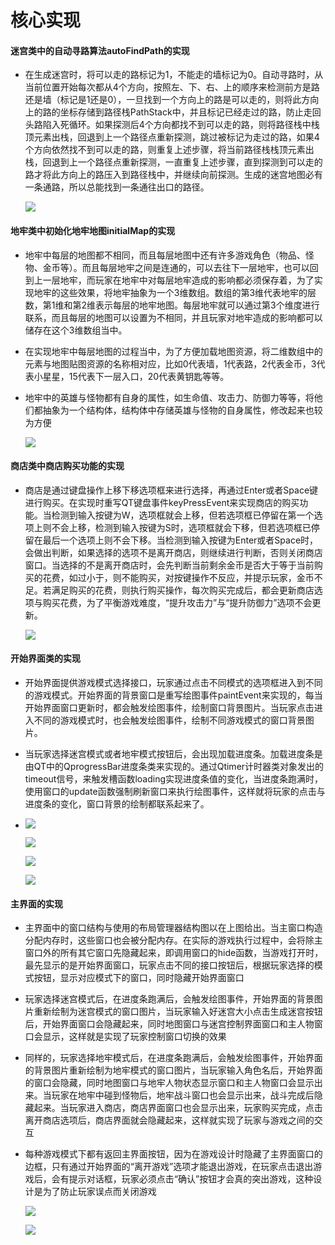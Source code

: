 # 核心实现

#### 迷宫类中的自动寻路算法autoFindPath的实现

- 在生成迷宫时，将可以走的路标记为1，不能走的墙标记为0。自动寻路时，从当前位置开始每次都从4个方向，按照左、下、右、上的顺序来检测前方是路还是墙（标记是1还是0），一旦找到一个方向上的路是可以走的，则将此方向上的路的坐标存储到路径栈PathStack中，并且标记已经走过的路，防止走回头路陷入死循环。如果探测后4个方向都找不到可以走的路，则将路径栈中栈顶元素出栈，回退到上一个路径点重新探测，跳过被标记为走过的路，如果4个方向依然找不到可以走的路，则重复上述步骤，将当前路径栈栈顶元素出栈，回退到上一个路径点重新探测，一直重复上述步骤，直到探测到可以走的路才将此方向上的路压入到路径栈中，并继续向前探测。生成的迷宫地图必有一条通路，所以总能找到一条通往出口的路径。

  ![](./datum/2.jpg)

#### 地牢类中初始化地牢地图initialMap的实现

- 地牢中每层的地图都不相同，而且每层地图中还有许多游戏角色（物品、怪物、金币等）。而且每层地牢之间是连通的，可以去往下一层地牢，也可以回到上一层地牢，而玩家在地牢中对每层地牢造成的影响都必须保存着，为了实现地牢的这些效果，将地牢抽象为一个3维数组。数组的第3维代表地牢的层数，第1维和第2维表示每层的地牢地图。每层地牢就可以通过第3个维度进行联系，而且每层的地图可以设置为不相同，并且玩家对地牢造成的影响都可以储存在这个3维数组当中。

- 在实现地牢中每层地图的过程当中，为了方便加载地图资源，将二维数组中的元素与地图贴图资源的名称相对应，比如0代表墙，1代表路，2代表金币，3代表小星星，15代表下一层入口，20代表黄钥匙等等。

- 地牢中的英雄与怪物都有自身的属性，如生命值、攻击力、防御力等等，将他们都抽象为一个结构体，结构体中存储英雄与怪物的自身属性，修改起来也较为方便

  ![](./datum/3.jpg)

#### 商店类中商店购买功能的实现

- 商店是通过键盘操作上移下移选项框来进行选择，再通过Enter或者Space键进行购买。在实现时重写QT键盘事件keyPressEvent来实现商店的购买功能。当检测到输入按键为W，选项框就会上移，但若选项框已停留在第一个选项上则不会上移，检测到输入按键为S时，选项框就会下移，但若选项框已停留在最后一个选项上则不会下移。当检测到输入按键为Enter或者Space时，会做出判断，如果选择的选项不是离开商店，则继续进行判断，否则关闭商店窗口。当选择的不是离开商店时，会先判断当前剩余金币是否大于等于当前购买的花费，如过小于，则不能购买，对按键操作不反应，并提示玩家，金币不足。若满足购买的花费，则执行购买操作，每次购买完成后，都会更新商店选项与购买花费，为了平衡游戏难度，“提升攻击力”与“提升防御力”选项不会更新。

  ![](./datum/4.jpg)

#### 开始界面类的实现

- 开始界面提供游戏模式选择接口，玩家通过点击不同模式的选项框进入到不同的游戏模式。开始界面的背景窗口是重写绘图事件paintEvent来实现的，每当开始界面窗口更新时，都会触发绘图事件，绘制窗口背景图片。当玩家点击进入不同的游戏模式时，也会触发绘图事件，绘制不同游戏模式的窗口背景图片。

- 当玩家选择迷宫模式或者地牢模式按钮后，会出现加载进度条。加载进度条是由QT中的QprogressBar进度条类来实现的。通过Qtimer计时器类对象发出的timeout信号，来触发槽函数loading实现进度条值的变化，当进度条跑满时，使用窗口的update函数强制刷新窗口来执行绘图事件，这样就将玩家的点击与进度条的变化，窗口背景的绘制都联系起来了。

- ![](./datum/5.jpg)

  ![](./datum/6.jpg)

  ![](./datum/7.jpg)

  ![](./datum/8.jpg)



#### 主界面的实现

- 主界面中的窗口结构与使用的布局管理器结构图以在上图给出。当主窗口构造分配内存时，这些窗口也会被分配内存。在实际的游戏执行过程中，会将除主窗口外的所有其它窗口先隐藏起来，即调用窗口的hide函数，当游戏打开时，最先显示的是开始界面窗口，玩家点击不同的接口按钮后，根据玩家选择的模式按钮，显示对应模式下的窗口，同时隐藏开始界面窗口

- 玩家选择迷宫模式后，在进度条跑满后，会触发绘图事件，开始界面的背景图片重新绘制为迷宫模式的窗口图片，当玩家输入好迷宫大小点击生成迷宫按钮后，开始界面窗口会隐藏起来，同时地图窗口与迷宫控制界面窗口和主人物窗口会显示，这样就是实现了玩家控制窗口切换的效果

- 同样的，玩家选择地牢模式后，在进度条跑满后，会触发绘图事件，开始界面的背景图片重新绘制为地牢模式的窗口图片，当玩家输入角色名后，开始界面的窗口会隐藏，同时地图窗口与地牢人物状态显示窗口和主人物窗口会显示出来。当玩家在地牢中碰到怪物后，地牢战斗窗口也会显示出来，战斗完成后隐藏起来。当玩家进入商店，商店界面窗口也会显示出来，玩家购买完成，点击离开商店选项后，商店界面就会隐藏起来，这样就实现了玩家与游戏之间的交互

- 每种游戏模式下都有返回主界面按钮，因为在游戏设计时隐藏了主界面窗口的边框，只有通过开始界面的“离开游戏”选项才能退出游戏，在玩家点击退出游戏后，会有提示对话框，玩家必须点击“确认”按钮才会真的突出游戏，这种设计是为了防止玩家误点而关闭游戏

  ![](./datum/9.jpg)

  ![](./datum/10.jpg)
